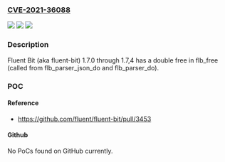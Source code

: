### [CVE-2021-36088](https://cve.mitre.org/cgi-bin/cvename.cgi?name=CVE-2021-36088)
![](https://img.shields.io/static/v1?label=Product&message=n%2Fa&color=blue)
![](https://img.shields.io/static/v1?label=Version&message=n%2Fa&color=blue)
![](https://img.shields.io/static/v1?label=Vulnerability&message=n%2Fa&color=brighgreen)

### Description

Fluent Bit (aka fluent-bit) 1.7.0 through 1.7,4 has a double free in flb_free (called from flb_parser_json_do and flb_parser_do).

### POC

#### Reference
- https://github.com/fluent/fluent-bit/pull/3453

#### Github
No PoCs found on GitHub currently.

